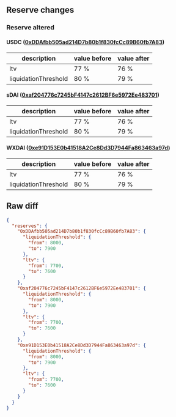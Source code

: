 ## Reserve changes

### Reserve altered

#### USDC ([0xDDAfbb505ad214D7b80b1f830fcCc89B60fb7A83](https://gnosisscan.io/address/0xDDAfbb505ad214D7b80b1f830fcCc89B60fb7A83))

| description | value before | value after |
| --- | --- | --- |
| ltv | 77 % | 76 % |
| liquidationThreshold | 80 % | 79 % |


#### sDAI ([0xaf204776c7245bF4147c2612BF6e5972Ee483701](https://gnosisscan.io/address/0xaf204776c7245bF4147c2612BF6e5972Ee483701))

| description | value before | value after |
| --- | --- | --- |
| ltv | 77 % | 76 % |
| liquidationThreshold | 80 % | 79 % |


#### WXDAI ([0xe91D153E0b41518A2Ce8Dd3D7944Fa863463a97d](https://gnosisscan.io/address/0xe91D153E0b41518A2Ce8Dd3D7944Fa863463a97d))

| description | value before | value after |
| --- | --- | --- |
| ltv | 77 % | 76 % |
| liquidationThreshold | 80 % | 79 % |


## Raw diff

```json
{
  "reserves": {
    "0xDDAfbb505ad214D7b80b1f830fcCc89B60fb7A83": {
      "liquidationThreshold": {
        "from": 8000,
        "to": 7900
      },
      "ltv": {
        "from": 7700,
        "to": 7600
      }
    },
    "0xaf204776c7245bF4147c2612BF6e5972Ee483701": {
      "liquidationThreshold": {
        "from": 8000,
        "to": 7900
      },
      "ltv": {
        "from": 7700,
        "to": 7600
      }
    },
    "0xe91D153E0b41518A2Ce8Dd3D7944Fa863463a97d": {
      "liquidationThreshold": {
        "from": 8000,
        "to": 7900
      },
      "ltv": {
        "from": 7700,
        "to": 7600
      }
    }
  }
}
```